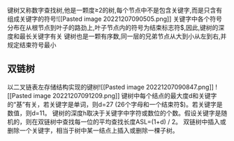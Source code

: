 键树又称数字查找树,他是一颗度≥2的树,每个节点中不是包含关键字,而是只含有组成关键字的符号![[Pasted image 20221207090505.png]]
关键字中各个符号分布在从根节点到叶子的路劲上,叶子节点内的符号为结束标志符$,因此,键树的深度和最长关键字有关
键树也是一颗有序数,同一层的兄弟节点从大到小从左到右,并规定结束符号最小
## 双链树
以二叉链表左存储结构实现的键树![[Pasted image 20221207090847.png]]
![[Pasted image 20221207091209.png]]
键树中每个结点的最大度d和关键字的“基”有关，若关键字是单词，则d=27 (26个字母和一个结束符$)。若关键字是数值，则d=11。
键树的深度h取决于关键字中字符或数位的个数。假设关键字是随机的，则在双链树中查找每一位的平均查找长度ASL=(1+d) / 2。
双链树中插入或删除一个关键字，相当于树中某一结点上插入或删除一棵子树。
